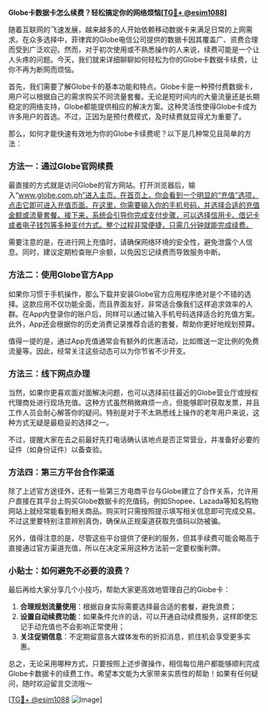 **Globe卡数据卡怎么续费？轻松搞定你的网络烦恼[[TG💪+ @esim1088](https://t.me/s/esim1088)]**

随着互联网的飞速发展，越来越多的人开始依赖移动数据卡来满足日常的上网需求。在众多选择中，菲律宾的Globe电信公司提供的数据卡因其覆盖广、资费合理而受到广泛欢迎。然而，对于初次使用或不熟悉操作的人来说，续费可能是一个让人头疼的问题。今天，我们就来详细聊聊如何轻松为你的Globe卡数据卡续费，让你不再为断网而烦恼。

首先，我们需要了解Globe卡的基本功能和特点。Globe卡是一种预付费数据卡，用户可以根据自己的需求购买不同流量套餐。无论是短时间内的大量流量还是长期稳定的网络支持，Globe都能提供相应的解决方案。这种灵活性使得Globe卡成为许多用户的首选。不过，正因为是预付费模式，及时续费就显得尤为重要了。

那么，如何才能快速有效地为你的Globe卡续费呢？以下是几种常见且简单的方法：

### 方法一：通过Globe官网续费

最直接的方式就是访问Globe的官方网站。打开浏览器后，输入“www.globe.com.ph”进入主页。在首页上，你会看到一个明显的“充值”选项，点击它即可进入充值页面。在这里，你需要输入你的手机号码，并选择合适的充值金额或流量套餐。接下来，系统会引导你完成支付步骤，可以选择信用卡、借记卡或者电子钱包等多种支付方式。整个过程非常便捷，只需几分钟就能完成续费。

需要注意的是，在进行网上充值时，请确保网络环境的安全性，避免泄露个人信息。同时，建议定期检查账户余额，以免因忘记续费而导致服务中断。

### 方法二：使用Globe官方App

如果你习惯于手机操作，那么下载并安装Globe官方应用程序绝对是个不错的选择。这款应用不仅功能全面，而且界面友好，非常适合像我们这样追求效率的人群。在App内登录你的账户后，同样可以通过输入手机号码选择适合的充值方案。此外，App还会根据你的历史消费记录推荐合适的套餐，帮助你更好地规划预算。

值得一提的是，通过App充值通常会有额外的优惠活动，比如赠送一定比例的免费流量等。因此，经常关注这些动态可以为你节省不少开支。

### 方法三：线下网点办理

当然，如果你更喜欢面对面解决问题，也可以选择前往最近的Globe营业厅或授权代理商处进行现场充值。这种方式虽然稍微麻烦一点，但能够即时获取发票，并且工作人员会耐心解答你的疑问。特别是对于不太熟悉线上操作的老年用户来说，这种方式无疑是最稳妥的选择之一。

不过，提醒大家在去之前最好先打电话确认该地点是否正常营业，并准备好必要的证件（如身份证件）以备查验。

### 方法四：第三方平台合作渠道

除了上述官方途径外，还有一些第三方电商平台与Globe建立了合作关系，允许用户直接在其平台上购买Globe数据卡的充值码。例如Shopee、Lazada等知名购物网站上就经常能看到相关商品。购买时只需按照提示填写相关信息即可完成交易。不过这里要特别注意辨别真伪，确保从正规渠道获取充值码以防被骗。

另外，值得注意的是，尽管这些平台提供了便利的服务，但其手续费可能会略高于直接通过官方渠道充值，所以在决定采用这种方法前一定要权衡利弊。

### 小贴士：如何避免不必要的浪费？

最后再给大家分享几个小技巧，帮助大家更高效地管理自己的Globe卡：

1. **合理规划流量使用**：根据自身实际需要选择最合适的套餐，避免浪费；
2. **设置自动续费功能**：如果条件允许的话，可以开通自动续费服务，这样即使忘记手动充值也不会影响正常使用；
3. **关注促销信息**：不定期留意各大媒体发布的折扣消息，抓住机会享受更多实惠。

总之，无论采用哪种方式，只要按照上述步骤操作，相信每位用户都能够顺利完成Globe卡数据卡的续费工作。希望本文能为大家带来实质性的帮助！如果有任何疑问，随时欢迎留言交流哦～

[[TG💪+ @esim1088](https://t.me/s/esim1088) ![Image](https://i.postimg.cc/4NQfJmqS/Snipaste-2025-05-13-00-14-12.png)]